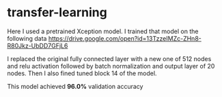 # transfer-learning
Here I used a pretrained Xception model. I trained that model on the following data https://drive.google.com/open?id=13TzzeIMZc-ZHn8-R80Jkz-UbDD7GFjL6

I replaced the original fully connected layer with a new one of 512 nodes and relu activation followed by batch normalization and output layer of 20 nodes. Then I also fined tuned block 14 of the model.

This model achieved **96.0%** validation accuracy

